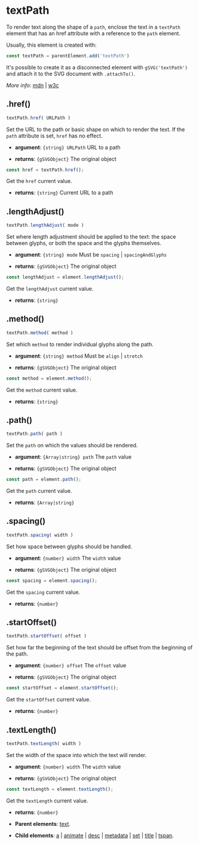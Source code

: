# textPath

To render text along the shape of a `path`, enclose the text in a `textPath` element that has an href attribute with a reference to the `path` element.

Usually, this element is created with:
      
```js
const textPath = parentElement.add('textPath')
```

It's possible to create it as a disconnected element with `gSVG('textPath')` and attach it to the SVG document with `.attachTo()`.

*More info*:
      [mdn](https://developer.mozilla.org//en-US/docs/Web/SVG/Element/textPath) | [w3c](https://svgwg.org/svg2-draft/single-page.html#text-TextPathElement)

## .href()


```js
textPath.href( URLPath )
```
Set the URL to the path or basic shape on which to render the text. If the `path` attribute is set, `href` has no effect.

- **argument**: `{string} URLPath` URL to a path

- **returns**: `{gSVGObject}` The original object


```js
const href = textPath.href();
```
Get the `href` current value.

- **returns**: `{string}` Current URL to a path

## .lengthAdjust()


```js
textPath.lengthAdjust( mode )
```
Set where length adjustment should be applied to the text: the space between glyphs, or both the space and the glyphs themselves.

- **argument**: `{string} mode` Must be `spacing` | `spacingAndGlyphs` 

- **returns**: `{gSVGObject}` The original object


```js
const lengthAdjust = element.lengthAdjust();
```
Get the `lengthAdjust` current value.

- **returns**: `{string}` 

## .method()


```js
textPath.method( method )
```
Set which `method` to render individual glyphs along the path.

- **argument**: `{string} method` Must be `align` | `stretch` 

- **returns**: `{gSVGObject}` The original object


```js
const method = element.method();
```
Get the `method` current value.

- **returns**: `{string}` 

## .path()


```js
textPath.path( path )
```

Set the `path` on which the values should be rendered.

- **argument**: `{Array|string} path` The `path` value 

- **returns**: `{gSVGObject}` The original object


```js
const path = element.path();
```
Get the `path` current value.

- **returns**: `{Array|string}` 

## .spacing()


```js
textPath.spacing( width )
```
Set how space between glyphs should be handled.

- **argument**: `{number} width` The `width` value 

- **returns**: `{gSVGObject}` The original object


```js
const spacing = element.spacing();
```
Get the `spacing` current value.

- **returns**: `{number}` 

## .startOffset()


```js
textPath.startOffset( offset )
```
Set how far the beginning of the text should be offset from the beginning of the path.

- **argument**: `{number} offset` The `offset` value 

- **returns**: `{gSVGObject}` The original object


```js
const startOffset = element.startOffset();
```
Get the `startOffset` current value.

- **returns**: `{number}` 

## .textLength()


```js
textPath.textLength( width )
```
Set the width of the space into which the text will render.

- **argument**: `{number} width` The `width` value 

- **returns**: `{gSVGObject}` The original object


```js
const textLength = element.textLength();
```
Get the `textLength` current value.

- **returns**: `{number}` 

- **Parent elements**: [text](text.md).

- **Child elements**: [a](a.md) | [animate](animate.md) | [desc](desc.md) | [metadata](metadata.md) | [set](set.md) | [title](title.md) | [tspan](tspan.md).

